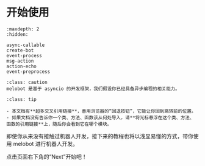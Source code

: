# 开始使用

```{toctree}
:maxdepth: 2
:hidden:

async-callable
create-bot
event-process
msg-action
action-echo
event-preprocess
```

```{admonition} 先决条件
:class: caution
melobot 是基于 asyncio 的开发框架，我们假设你已经具备异步编程的相关能力。
```

```{admonition} 提示
:class: tip

- 本文档有**超多交叉引用链接**，善用浏览器的“回退按钮”，它能让你回到跳转前的位置。
- 如果文档没有告诉你一个类、方法、函数该从何处导入，请**将光标悬浮在这个类、方法、函数的引用链接**上，随后你会看到它在哪个模块。
```

即使你从来没有接触过机器人开发，接下来的教程也将以浅显易懂的方式，带你使用 melobot 进行机器人开发。

点击页面右下角的“Next”开始吧！
